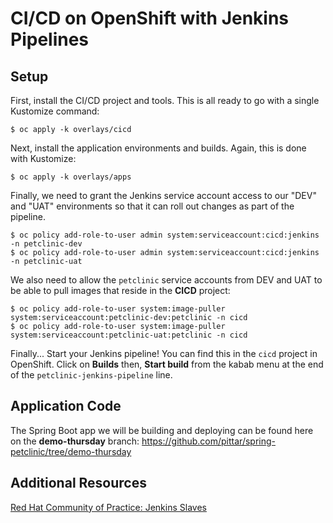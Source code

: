 # CI/CD on OpenShift with Jenkins Pipelines

## Setup

First, install the CI/CD project and tools.  This is all ready to go with a single Kustomize command:
```
$ oc apply -k overlays/cicd
```

Next, install the application environments and builds.  Again, this is done with Kustomize:
```
$ oc apply -k overlays/apps
```

Finally, we need to grant the Jenkins service account access to our "DEV" and "UAT" environments so that it can roll out changes as part of the pipeline.

```
$ oc policy add-role-to-user admin system:serviceaccount:cicd:jenkins -n petclinic-dev
$ oc policy add-role-to-user admin system:serviceaccount:cicd:jenkins -n petclinic-uat
```

We also need to allow the `petclinic` service accounts from DEV and UAT to be able to pull images that reside in the **CICD** project:
```
$ oc policy add-role-to-user system:image-puller system:serviceaccount:petclinic-dev:petclinic -n cicd
$ oc policy add-role-to-user system:image-puller system:serviceaccount:petclinic-uat:petclinic -n cicd
```

Finally... Start your Jenkins pipeline!  You can find this in the `cicd` project in OpenShift.  Click on **Builds** then, **Start build** from the kabab menu at the end of the `petclinic-jenkins-pipeline` line.

## Application Code

The Spring Boot app we will be building and deploying can be found here on the **demo-thursday** branch:
https://github.com/pittar/spring-petclinic/tree/demo-thursday

## Additional Resources

[Red Hat Community of Practice: Jenkins Slaves](https://github.com/redhat-cop/containers-quickstarts/tree/master/jenkins-slaves)